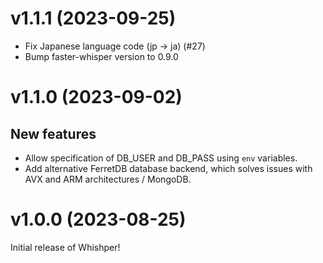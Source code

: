 # v1.1.1 (2023-09-25)

* Fix Japanese language code (jp -> ja) (#27)
* Bump faster-whisper version to 0.9.0

# v1.1.0 (2023-09-02)

## New features

* Allow specification of DB_USER and DB_PASS using `env` variables.
* Add alternative FerretDB database backend, which solves issues with AVX and ARM architectures / MongoDB.

# v1.0.0 (2023-08-25)

Initial release of Whishper!

